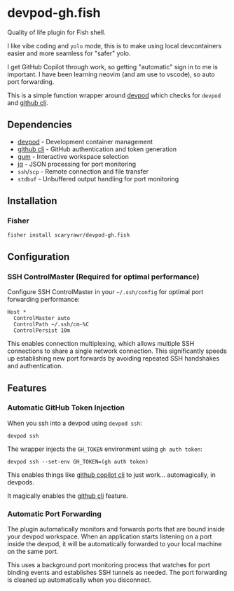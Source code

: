 # devpod-gh.fish

Quality of life plugin for Fish shell.

I like vibe coding and `yolo` mode, this is to make using local devcontainers easier and more seamless for "safer" yolo.

I get GitHub Copilot through work, so getting "automatic" sign in to me is important. I have been learning neovim (and am use to vscode), so auto port forwarding.

This is a simple function wrapper around [devpod](https://github.com/loft-sh/devpod) which checks for `devpod` and [github cli](https://cli.github.com/).

## Dependencies

- [devpod](https://github.com/loft-sh/devpod) - Development container management
- [github cli](https://cli.github.com/) - GitHub authentication and token generation
- [gum](https://github.com/charmbracelet/gum) - Interactive workspace selection
- [jq](https://jqlang.github.io/jq/) - JSON processing for port monitoring
- `ssh`/`scp` - Remote connection and file transfer
- `stdbuf` - Unbuffered output handling for port monitoring

## Installation

### Fisher

```fish
fisher install scaryrawr/devpod-gh.fish
```

## Configuration

### SSH ControlMaster (Required for optimal performance)

Configure SSH ControlMaster in your `~/.ssh/config` for optimal port forwarding performance:

```ssh-config
Host *
  ControlMaster auto
  ControlPath ~/.ssh/cm-%C
  ControlPersist 10m
```

This enables connection multiplexing, which allows multiple SSH connections to share a single network connection. This significantly speeds up establishing new port forwards by avoiding repeated SSH handshakes and authentication.

## Features

### Automatic GitHub Token Injection

When you ssh into a devpod using `devpod ssh`:

```fish
devpod ssh
```

The wrapper injects the `GH_TOKEN` environment using `gh auth token`:

```fish
devpod ssh --set-env GH_TOKEN=(gh auth token)
```

This enables things like [github copilot cli](https://github.com/features/copilot/cli/) to just work... automagically, in devpods.

It magically enables the [github cli](https://github.com/devcontainers/features/tree/main/src/github-cli) feature.

### Automatic Port Forwarding

The plugin automatically monitors and forwards ports that are bound inside your devpod workspace. When an application starts listening on a port inside the devpod, it will be automatically forwarded to your local machine on the same port.

This uses a background port monitoring process that watches for port binding events and establishes SSH tunnels as needed. The port forwarding is cleaned up automatically when you disconnect.
